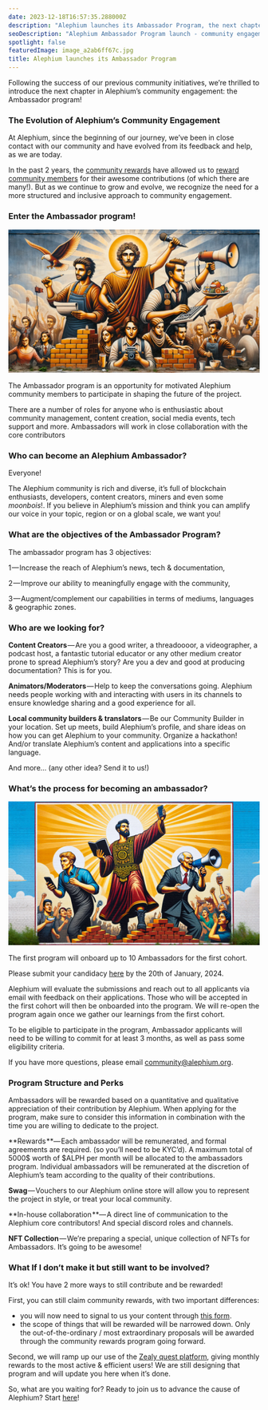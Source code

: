 ```yaml
---
date: 2023-12-18T16:57:35.288000Z
description: "Alephium launches its Ambassador Program, the next chapter in community engagement, empowering passionate community members to represent and grow the ecosystem."
seoDescription: "Alephium Ambassador Program launch - community engagement initiative. Empower passionate members to represent and grow the Alephium ecosystem."
spotlight: false
featuredImage: image_a2ab6ff67c.jpg
title: Alephium launches its Ambassador Program
---
```


Following the success of our previous community initiatives, we’re thrilled to introduce the next chapter in Alephium’s community engagement: the Ambassador program!

### **The Evolution of Alephium’s Community Engagement**

At Alephium, since the beginning of our journey, we’ve been in close contact with our community and have evolved from its feedback and help, as we are today.

In the past 2 years, the [community rewards](https://github.com/alephium/community/blob/master/Grant%26RewardProgram.md) have allowed us to [reward community members](/news/post/one-year-of-community-contributions-b3142b243e3e) for their awesome contributions (of which there are many!). But as we continue to grow and evolve, we recognize the need for a more structured and inclusive approach to community engagement.

### **Enter the Ambassador program!**

![](image_7f1f38fbd8.jpg)

The Ambassador program is an opportunity for motivated Alephium community members to participate in shaping the future of the project.

There are a number of roles for anyone who is enthusiastic about community management, content creation, social media events, tech support and more. Ambassadors will work in close collaboration with the core contributors

### **Who can become an Alephium Ambassador?**

Everyone!

The Alephium community is rich and diverse, it’s full of blockchain enthusiasts, developers, content creators, miners and even some _moonbois_!. If you believe in Alephium’s mission and think you can amplify our voice in your topic, region or on a global scale, we want you!

### **What are the objectives of the Ambassador Program?**

The ambassador program has 3 objectives:

1 — Increase the reach of Alephium’s news, tech & documentation,

2 — Improve our ability to meaningfully engage with the community,

3 — Augment/complement our capabilities in terms of mediums, languages & geographic zones.

### **Who are we looking for?**

**Content Creators** — Are you a good writer, a threadoooor, a videographer, a podcast host, a fantastic tutorial educator or any other medium creator prone to spread Alephium’s story? Are you a dev and good at producing documentation? This is for you.

**Animators/Moderators** — Help to keep the conversations going. Alephium needs people working with and interacting with users in its channels to ensure knowledge sharing and a good experience for all.

**Local community builders & translators** — Be our Community Builder in your location. Set up meets, build Alephium’s profile, and share ideas on how you can get Alephium to your community. Organize a hackathon! And/or translate Alephium’s content and applications into a specific language.

And more… (any other idea? Send it to us!)

### **What’s the process for becoming an ambassador?**

![](image_3ef6a74878.jpg)

The first program will onboard up to 10 Ambassadors for the first cohort.

Please submit your candidacy [here](https://forms.gle/e4BVqssCHPVnGpWS7) by the 20th of January, 2024.

Alephium will evaluate the submissions and reach out to all applicants via email with feedback on their applications. Those who will be accepted in the first cohort will then be onboarded into the program. We will re-open the program again once we gather our learnings from the first cohort.

To be eligible to participate in the program, Ambassador applicants will need to be willing to commit for at least 3 months, as well as pass some eligibility criteria.

If you have more questions, please email [community@alephium.org](mailto:community@alephium.org).

### **Program Structure and Perks**

Ambassadors will be rewarded based on a quantitative and qualitative appreciation of their contribution by Alephium. When applying for the program, make sure to consider this information in combination with the time you are willing to dedicate to the project.

**Rewards **— Each ambassador will be remunerated, and formal agreements are required. (so you’ll need to be KYC’d). A maximum total of 5000\$ worth of \$ALPH per month will be allocated to the ambassadors program. Individual ambassadors will be remunerated at the discretion of Alephium’s team according to the quality of their contributions.

**Swag** — Vouchers to our Alephium online store will allow you to represent the project in style, or treat your local community.

**In-house collaboration **— A direct line of communication to the Alephium core contributors! And special discord roles and channels.

**NFT Collection** — We’re preparing a special, unique collection of NFTs for Ambassadors. It’s going to be awesome!

### **What If I don’t make it but still want to be involved?**

It’s ok! You have 2 more ways to still contribute and be rewarded!

First, you can still claim community rewards, with two important differences:

- you will now need to signal to us your content through [this form](https://docs.google.com/forms/d/e/1FAIpQLSeaSouXl-Hwd_lZohwgysqk-8whc9bydHuVpSCr1C6IoDHuoA/viewform).
- the scope of things that will be rewarded will be narrowed down. Only the out-of-the-ordinary / most extraordinary proposals will be awarded through the community rewards program going forward.

Second, we will ramp up our use of the [Zealy quest platform](https://zealy.io/c/alephium/questboard), giving monthly rewards to the most active & efficient users! We are still designing that program and will update you here when it’s done.

So, what are you waiting for? Ready to join us to advance the cause of Alephium? Start [here](https://forms.gle/e4BVqssCHPVnGpWS7)!
